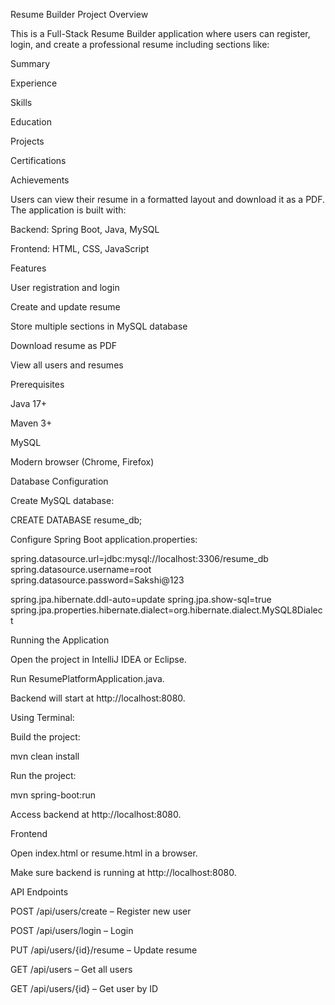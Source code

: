 Resume Builder Project
Overview

This is a Full-Stack Resume Builder application where users can register, login, and create a professional resume including sections like:

Summary

Experience

Skills

Education

Projects

Certifications

Achievements

Users can view their resume in a formatted layout and download it as a PDF. The application is built with:

Backend: Spring Boot, Java, MySQL

Frontend: HTML, CSS, JavaScript

Features

User registration and login

Create and update resume

Store multiple sections in MySQL database

Download resume as PDF

View all users and resumes

Prerequisites

Java 17+

Maven 3+

MySQL

Modern browser (Chrome, Firefox)

Database Configuration

Create MySQL database:

CREATE DATABASE resume_db;


Configure Spring Boot application.properties:

spring.datasource.url=jdbc:mysql://localhost:3306/resume_db
spring.datasource.username=root
spring.datasource.password=Sakshi@123

spring.jpa.hibernate.ddl-auto=update
spring.jpa.show-sql=true
spring.jpa.properties.hibernate.dialect=org.hibernate.dialect.MySQL8Dialect

Running the Application

Open the project in IntelliJ IDEA or Eclipse.

Run ResumePlatformApplication.java.

Backend will start at http://localhost:8080.

Using Terminal:

Build the project:

mvn clean install


Run the project:

mvn spring-boot:run


Access backend at http://localhost:8080.

Frontend

Open index.html or resume.html in a browser.

Make sure backend is running at http://localhost:8080.

API Endpoints

POST /api/users/create – Register new user

POST /api/users/login – Login

PUT /api/users/{id}/resume – Update resume

GET /api/users – Get all users

GET /api/users/{id} – Get user by ID
